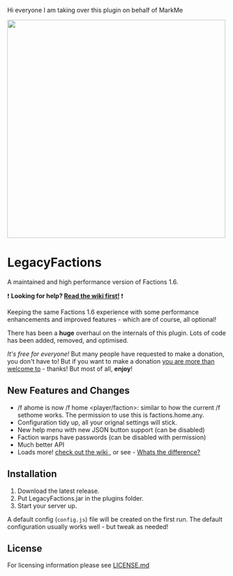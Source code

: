 Hi everyone
I am taking over this plugin on behalf of MarkMe

<img src="https://raw.githubusercontent.com/redstone/LegacyFactions/master/media/legacyfactions.png" width="500">

# LegacyFactions
A maintained and high performance version of Factions 1.6.

❗️ **Looking for help? [Read the wiki first!](https://github.com/redstone/LegacyFactions/wiki)** ❗️

Keeping the same Factions 1.6 experience with some performance enhancements and improved features - which are of course, all optional!

There has been a **huge** overhaul on the internals of this plugin. Lots of code has been added, removed, and optimised. 

_It's free for everyone!_ But many people have requested to make a donation, you don't have to! But if you want to make a donation [you are more than welcome to](https://www.paypal.me/markhughes/10usd) - thanks! But most of all, **enjoy**!

## New Features and Changes
* /f ahome is now /f home <name> <player/faction>: similar to how the current /f sethome works. The permission to use this is factions.home.any.
* Configuration tidy up, all your orignal settings will stick.
* New help menu with new JSON button support (can be disabled)
* Faction warps have passwords (can be disabled with permission)
* Much better API
* Loads more! [check out the wiki ](https://github.com/redstone/LegacyFactions/wiki), or see - [Whats the difference?](https://github.com/redstone/LegacyFactions/wiki/Whats-the-difference%3F)

## Installation
1. Download the latest release.
2. Put LegacyFactions.jar in the plugins folder.
3. Start your server up.

A default config (`config.js`) file will be created on the first run. The default configuration usually works well - but tweak as needed!

## License
For licensing information please see [LICENSE.md](LICENSE.md)
